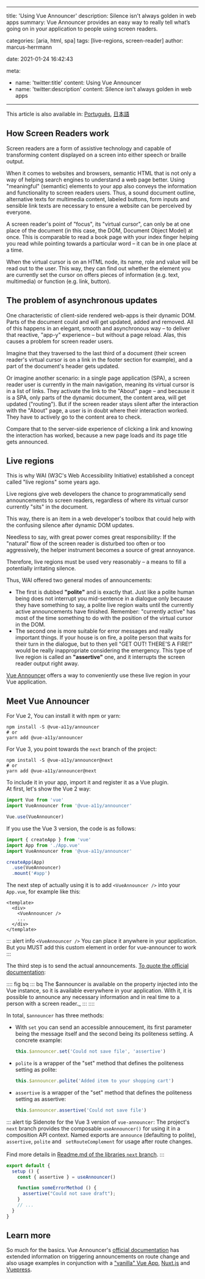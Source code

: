 ---
title: 'Using Vue Announcer'
description: Silence isn't always golden in web apps
summary: Vue Announcer provides an easy way to really tell what’s going on in your application to people using screen readers.

categories: [aria, html, spa]
tags: [live-regions, screen-reader]
author: marcus-herrmann

date: 2021-01-24 16:42:43

meta:
  - name: 'twitter:title'
    content: Using Vue Announcer
  - name: 'twitter:description'
    content: Silence isn't always golden in web apps

-------------------------

This article is also available in: [Português](/pt/posts/vue-announcer/), [日本語](/jp/posts/vue-announcer/)

##  How Screen Readers work

Screen readers are a form of assistive technology and capable of transforming content displayed on a screen into either speech or braille output. 

When it comes to websites and browsers,  semantic HTML that is not only a way of helping search engines to understand a web page better. Using "meaningful" (semantic) elements to your app also conveys the information and functionality to screen readers users. Thus, a sound document outline, alternative texts for multimedia content, labeled buttons, form inputs and sensible link texts are necessary to ensure a website can be perceived by everyone.

A screen reader's point of "focus", its "virtual cursor", can only be at one place of the document (in this case, the DOM, Document Object Model) at once.  This is comparable to read a book page with your index finger helping you read while pointing towards a particular word – it can be in one place at a time. 

When the virtual cursor is on an HTML node, its name, role and value will be read out to the user. This way, they can find out whether the element you are currently set the cursor on offers pieces of information (e.g. text, multimedia) or function (e.g. link, button).

## The problem of asynchronous updates

One characteristic of client-side rendered web-apps is their dynamic DOM. Parts of the document could and will get updated, added and removed. All of this happens in an elegant, smooth and asynchronous way – to deliver that reactive, "app-y" experience – but without a page reload. Alas, this causes a problem for screen reader users. 

Imagine that they traversed to the last third of a document (their screen reader's virtual cursor is on a link in the footer section for example), and a part of the document's header gets updated. 

Or imagine another scenario: in a single page application (SPA), a screen reader user is currently in the main navigation, meaning its virtual cursor is in a list of links. They activate the link to the "About" page – and because it is a SPA, only parts of the dynamic document, the content area, will get updated ("routing"). But if the screen reader stays silent after the interaction with the "About" page, a user is in doubt where their interaction worked. They have to actively go to the content area to check.

Compare that to the server-side experience of clicking a link and knowing the interaction has worked, because a new page loads and its page title gets announced.

## Live regions

This is why WAI (W3C's Web Accessibility Initiative) established a concept called "live regions" some years ago.

Live regions give web developers the chance to programmatically send announcements to screen readers, regardless of where its virtual cursor currently "sits" in the document.

This way, there is an item in a web developer's toolbox that could help with the confusing silence after dynamic DOM updates.

Needless to say, with great power comes great responsibility: If the "natural" flow of the screen reader is disturbed too often or too aggressively, the helper instrument becomes a source of great annoyance.

Therefore, live regions must be used very reasonably – a means to fill a potentially irritating silence. 

Thus, WAI offered two general modes of announcements:

- The first is dubbed **"polite"** and is exactly that. Just like a polite human being does not interrupt you mid-sentence in a dialogue only because they have something to say, a polite live region waits until the currently active announcements have finished. Remember: "currently active" has most of the time something to do with the position of the virtual cursor in the DOM.
- The second one is more suitable for error messages and really important things. If your house is on fire, a polite person that waits for their turn in the dialogue, but to then yell "GET OUT! THERE'S A FIRE!" would be really inappropriate considering the emergency. This type of live region is called an **"assertive"** one, and it interrupts the screen reader output right away.

[Vue Announcer](https://github.com/vue-a11y/vue-announcer) offers a way to conveniently use these live region in your Vue application.

## Meet Vue Announcer

For Vue 2, You can install it with npm or yarn:

```shell
npm install -S @vue-a11y/announcer
# or
yarn add @vue-a11y/announcer
```

For Vue 3, you point towards the `next` branch of the project:
```shell
npm install -S @vue-a11y/announcer@next
# or
yarn add @vue-a11y/announcer@next
```

To include it in your app, import it and register it as a Vue plugin.  
At first, let's show the Vue 2 way:

```js
import Vue from 'vue'
import VueAnnouncer from '@vue-a11y/announcer'

Vue.use(VueAnnouncer)
```

If you use the Vue 3 version, the code is as follows:

```js
import { createApp } from 'vue'
import App from './App.vue'
import VueAnnouncer from '@vue-a11y/announcer'

createApp(App)
  .use(VueAnnouncer)
  .mount('#app')
```

The next step of actually using it is to add `<VueAnnouncer />` into your `App.vue`, for example like this:

```vue
<template>
  <div>
    <VueAnnouncer />
    ...
  </div>
</template>
```

::: alert info
`<VueAnnouncer />` You can place it anywhere in your application. But you MUST add this custom element in order for vue-announcer to work
:::

The third step is to send the actual announcements. [To quote the official documentation](https://vue-announcer-v2.surge.sh/guide/announcer.html#methods):

:::: fig bq
::: bq
The $announcer is available on the property injected into the Vue instance, so it is available everywhere in your application. With it, it is possible to announce any necessary information and in real time to a person with a screen reader._
:::
::::

In total, `$announcer` has three methods:  

- <div style="display: inline">
    <p>With <code>set</code> you can send an accessible annoucement, its first parameter being the message itself and the second being its politeness setting. A concrete example:</p>
    
    ```js
    this.$announcer.set('Could not save file', 'assertive')
    ```

  </div>

- <div style="display: inline">
    <p> <code>polite</code>  is a wrapper of the "set" method that defines the politeness setting as polite:</p>
    
    ```js
    this.$announcer.polite('Added item to your shopping cart')
    ```

  </div>

- <div style="display: inline">
    <p> <code>assertive</code> is a wrapper of the "set" method that defines the politeness setting as assertive:</p>
    
    ```js
    this.$announcer.assertive('Could not save file')
    ```

  </div>

::: alert tip
Sidenote for the Vue 3 version of `vue-announcer`: The project's `next` branch provides the composable `useAnnouncer()` for using it in a composition API context. Named exports are `announce` (defaulting to polite), `assertive`, `polite` and ` setRouteComplement` for usage after route changes.
<br /><br />
Find more details in [Readme.md of the libraries `next` branch]( https://github.com/vue-a11y/vue-announcer/blob/next/README.md).
:::

```js
export default {
  setup () {
    const { assertive } = useAnnouncer()

    function someErrorMethod () {
      assertive("Could not save draft");
    }
    // ...
  }
}
```
## Learn more

So much for the basics. Vue Announcer's [official documentation](https://vue-announcer-v2.surge.sh/guide/announcer-router.html) has extended information on triggering announcements on route change and also usage examples in conjunction with a ["vanilla" Vue App](https://vue-announcer-v2.surge.sh/demos/), [Nuxt.js](https://vue-announcer-v2.surge.sh/demos/nuxt.html) and [Vuepress](https://vue-announcer-v2.surge.sh/demos/vuepress.html).
